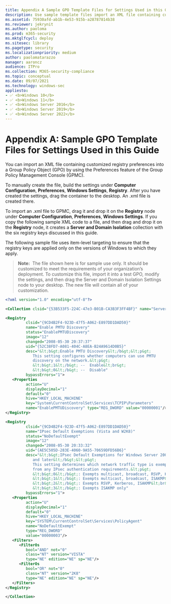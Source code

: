 ```yaml
---
title: Appendix A Sample GPO Template Files for Settings Used in this Guide (Windows)
description: Use sample template files import an XML file containing customized registry preferences into a Group Policy Object (GPO).
ms.assetid: 75930afd-ab1b-4e53-915b-a28787814b38
ms.reviewer: jekrynit
ms.author: paoloma
ms.prod: m365-security
ms.mktglfcycl: deploy
ms.sitesec: library
ms.pagetype: security
ms.localizationpriority: medium
author: paolomatarazzo
manager: aaroncz
audience: ITPro
ms.collection: M365-security-compliance
ms.topic: conceptual
ms.date: 09/07/2021
ms.technology: windows-sec
appliesto:
- ✅ <b>Windows 10</b>
- ✅ <b>Windows 11</b>
- ✅ <b>Windows Server 2016</b>
- ✅ <b>Windows Server 2019</b>
- ✅ <b>Windows Server 2022</b>
---
```


# Appendix A: Sample GPO Template Files for Settings Used in this Guide


You can import an XML file containing customized registry preferences into a Group Policy Object (GPO) by using the Preferences feature of the Group Policy Management Console (GPMC).

To manually create the file, build the settings under **Computer Configuration**, **Preferences**, **Windows Settings**, **Registry**. After you have created the settings, drag the container to the desktop. An .xml file is created there.

To import an .xml file to GPMC, drag it and drop it on the **Registry** node under **Computer Configuration**, **Preferences**, **Windows Settings**. If you copy the following sample XML code to a file, and then drag and drop it on the **Registry** node, it creates a **Server and Domain Isolation** collection with the six registry keys discussed in this guide.

The following sample file uses item-level targeting to ensure that the registry keys are applied only on the versions of Windows to which they apply.

>**Note:**  The file shown here is for sample use only. It should be customized to meet the requirements of your organization’s deployment. To customize this file, import it into a test GPO, modify the settings, and then drag the Server and Domain Isolation Settings node to your desktop. The new file will contain all of your customization.

```xml
<?xml version="1.0" encoding="utf-8"?>

<Collection clsid="{53B533F5-224C-47e3-B01B-CA3B3F3FF4BF}" name="Server and Domain Isolation Settings">

<Registry
         clsid="{9CD4B2F4-923D-47f5-A062-E897DD1DAD50}"
         name="Enable PMTU Discovery"
         status="EnablePMTUDiscovery"
         image="12"
         changed="2008-05-30 20:37:37"
         uid="{52C38FD7-A081-404C-A8EA-B24A9614D0B5}"
         desc="&lt;b&gt;Enable PMTU Discovery&lt;/b&gt;&lt;p&gt;
            This setting configures whether computers can use PMTU
            discovery on the network.&lt;p&gt;
            &lt;b&gt;1&lt;/b&gt; --  Enable&lt;br&gt;
            &lt;b&gt;0&lt;/b&gt; --  Disable"
         bypassErrors="1">
   <Properties
         action="U"
         displayDecimal="1"
         default="0"
         hive="HKEY_LOCAL_MACHINE"
         key="System\CurrentControlSet\Services\TCPIP\Parameters"
         name="EnablePMTUDiscovery" type="REG_DWORD" value="00000001"/>
</Registry>

<Registry
         clsid="{9CD4B2F4-923D-47f5-A062-E897DD1DAD50}"
         name="IPsec Default Exemptions (Vista and W2K8)"
         status="NoDefaultExempt"
         image="12"
         changed="2008-05-30 20:33:32"
         uid="{AE5C505D-283E-4060-9A55-70659DFD56B6}"
         desc="&lt;b&gt;IPsec Default Exemptions for Windows Server 2008
            and later&lt;/b&gt;&lt;p&gt;
            This setting determines which network traffic type is exempt
            from any IPsec authentication requirements.&lt;p&gt;
            &lt;b&gt;0&lt;/b&gt;: Exempts multicast, broadcast, RSVP, Kerberos, ISAKMP&lt;br&gt;
            &lt;b&gt;1&lt;/b&gt;: Exempts multicast, broadcast, ISAKMP&lt;br&gt;
            &lt;b&gt;2&lt;/b&gt;: Exempts RSVP, Kerberos, ISAKMP&lt;br&gt;
            &lt;b&gt;3&lt;/b&gt;: Exempts ISAKMP only"
         bypassErrors="1">
   <Properties
         action="U"
         displayDecimal="1"
         default="0"
         hive="HKEY_LOCAL_MACHINE"
         key="SYSTEM\CurrentControlSet\Services\PolicyAgent"
         name="NoDefaultExempt"
         type="REG_DWORD"
         value="00000003"/>
   <Filters>
      <FilterOs
         bool="AND" not="0"
         class="NT" version="VISTA"
         type="NE" edition="NE" sp="NE"/>
      <FilterOs
         bool="OR" not="0"
         class="NT" version="2K8"
         type="NE" edition="NE" sp="NE"/>
   </Filters>
</Registry>

</Collection>
```

